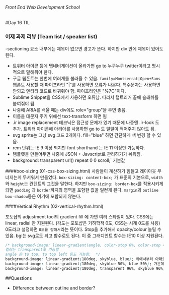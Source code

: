 ###### Front End Web Development School

#Day 16 TIL

### 어제 과제 리뷰 (Team list / speaker list)
-sectioning 요소 내부에는 제목이 없으면 경고가 뜬다. 하지만 div 안에 제목이 있어도 된다.
- 트위터 아이콘 등에 탭네비게이션이 올라가면 go to 누구누구 twitter이라고 명시적으로 말해줘야 한다.
- 구글 웹폰트는 한번에 여러개를 불러올 수 있음. `family=Montserrat|Open+Sans` 웹폰트 사용할 때 파이프라인 "|"를 사용하면 오류가 나온다. 특수문자는 사용하면 안되고 엔티티 코드로 바꿔줘야 함. 파이프라인은 "%7C"이다.
- Sublime Snippet을 CSS에서 사용하면 오류남. 따라서 탭트리거 끝에 슬래쉬를 붙여줘야 됨. 
- 나중에 ARIA를 배울 때는 div에도 role="group"을 주면 좋음.
- 이름을 대문자 주기 위해선 text-transform 하면 됨
- .ir image replacement 테크닉은 접근성 문제가 있기 때문에 나중엔 .ir-look 도 추가. 트위터 아이콘에 아리아를 사용하면 go to 도 일일이 적어주지 않아도 됨.
- svg sprite는 그냥 svg 코드 2개이다. fill="blue" 하면 간단하게 색 변경 할 수 있음.
- rem 단위는 IE 9 이상 되지만 font shorthand 는 IE 11 이상만 가능하다.
- 템플렛을 만들어두면 나중에 JSON + Javscript로 관리하기가 쉬워짐.
- background: transparent url() repeat 0 0 scroll;` 기본값

####box-sizing (01-css-box-sizing.html)
사람들이 계산하기 힘들고 레이아웃 무너지는게 무서워서 만들었다.
`box-sizing: content-box;` 가 표준의 기본으로, `width`와 `height`는 컨텐트의 그것을 말한다. 하지만 `box-sizing: border-box`를 적용시키게 되면 `padding` 과 `border`까지의 영역을 포함한 값을 일컫게 된다. `margin`과 `outline` `box-shadow`등은 여기에 포함되지 않는다.

####Vertical Rhythm (02-vertical-rhythm.html)

포토샵의 adjustment tool의 gradient fill 에 가면 여러 스타일이 있다. CSS에는 linear, radial 만 지원된다. (각도는 포토샵은 기하학적 0도, CSS는 시계 0도를 사용) 0도라고 설정하면 `0도를 향해서`라는 뜻이다. Stop을 추가해서 opacity/colour 늘릴 수 있음. bgi는 svg로도 되고 함수로도 된다. 이 중 그래디언트 함수는 IE10 이상 지원된다.

```css
/* background-image: linear-gradient(angle, color-stop 0%, color-stop 40%, color-stop 60%, color-stop 100%)
컬러는 transparent도 가능함
angle 은 to top, to top left 등도 가능함.  */
background-image: linear-gradient(180deg, skyblue, blue); 위에서부터 아래로 하늘색~파란색
background-image: linear-gradient(180deg, skyblue 50%, blue 50%); 가운데에서 뚝 바뀜
background-image: linear-gradient(180deg, transparent 96%, skyblue 96%); 그리드라인이 생김 
```

##Questions
- Difference between outline and border?